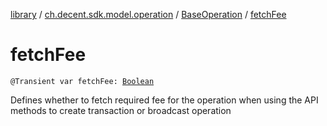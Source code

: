 [library](../../index.md) / [ch.decent.sdk.model.operation](../index.md) / [BaseOperation](index.md) / [fetchFee](./fetch-fee.md)

# fetchFee

`@Transient var fetchFee: `[`Boolean`](https://kotlinlang.org/api/latest/jvm/stdlib/kotlin/-boolean/index.html)

Defines whether to fetch required fee for the operation when using the API methods to create transaction or broadcast operation

